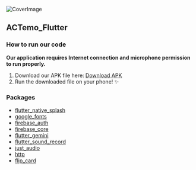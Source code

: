 ![CoverImage](https://github.com/e6d1fe/ActEmo-flutter/assets/108079454/7729f371-90a8-4660-9443-0a1997ec5103)

## ACTemo_Flutter

### How to run our code

**Our application requires Internet connection and microphone permission to run properly.**

1. Download our APK file here: [Download APK](https://drive.google.com/file/d/1qZeKIjA29Vo-oGDeImzVjo_Lc4_nuXu6/view?usp=sharing)
2. Run the downloaded file on your phone! ✨

### Packages

- [flutter_native_splash](https://pub.dev/packages/flutter_native_splash)
- [google_fonts](https://pub.dev/packages/google_fonts)
- [firebase_auth](https://pub.dev/packages/firebase_auth)
- [firebase_core](https://pub.dev/packages/firebase_core)
- [flutter_gemini](https://pub.dev/packages/flutter_gemini)
- [flutter_sound_record](https://pub.dev/packages/flutter_sound_record)
- [just_audio](https://pub.dev/packages/just_audio)
- [http](https://pub.dev/packages/http)
- [flip_card](https://pub.dev/packages/flip_card)